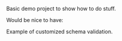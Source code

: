 Basic demo project to show how to do stuff.

Would be nice to have:

Example of customized schema validation.